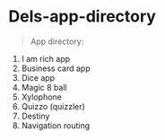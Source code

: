 # Dels-app-directory

> App directory:
1. I am rich app
2. Business card app
3. Dice app
4. Magic 8 ball
5. Xylophone
6. Quizzo (quizzler)
7. Destiny
8. Navigation routing
